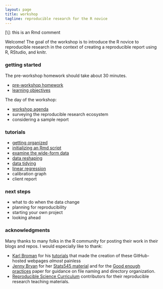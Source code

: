 ```yaml
---
layout: page
title: workshop
tagline: reproducible research for the R novice
---
```


[\\]: this is an Rmd comment

Welcome! The goal of the workshop is to introduce the R novice to reproducible research in the context of creating a reproducible report using R, RStudio, and knitr.  


### getting started

The pre-workshop homework should take about 30 minutes. 

- [pre-workshop homework](pages/102_pre-workshop-hw.html) 
- [learning objectives](pages/101_learning-objectives.html)

The day of the workshop:  

- [workshop agenda](pages/103_workshop-agenda.html) 
- surveying the reproducible research ecosystem 
- considering a sample report 

### tutorials 

- [getting organized](pages/104_getting-organized.html)
- [initializing an Rmd script](pages/195_initializing-an-Rmd-script.html)
- [examine the wide-form data](pages/108_examine-wide-data.html)
- [data reshaping](pages/109_data-reshaping.html)
- [data tidying](pages/110_data-tidying.html)
- [linear regression](pages/111_linear-regression.html) 
- calibration graph 
- client report 



### next steps 

- what to do when the data change 
- planning for reproducibility 
- starting your own project 
- looking ahead 



### acknowledgments 

Many thanks to many folks in the R community for posting their work in their blogs and repos. I would especially like to thank: 

- [Karl Broman](http://kbroman.org) for his  [tutorials](http://kbroman.org/pages/tutorials.html) that made the creation of these GitHub-hosted webpages *almost* painless 
- [Jenny Bryan](https://github.com/jennybc) for her [Stats545 material](http://stat545.com/) and for the
[Good enough practices](https://swcarpentry.github.io/good-enough-practices-in-scientific-computing/) paper for guidance on file naming and directory organization. 
- [Reproducible Science  Curriculum](https://github.com/Reproducible-Science-Curriculum) contributors for their reproducible research  teaching materials.
